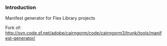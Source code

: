 ### Introduction
Manifest generator for Flex Library projects

Fork of: http://svn.code.sf.net/adobe/cairngorm/code/cairngorm3/trunk/tools/manifest-generator/
